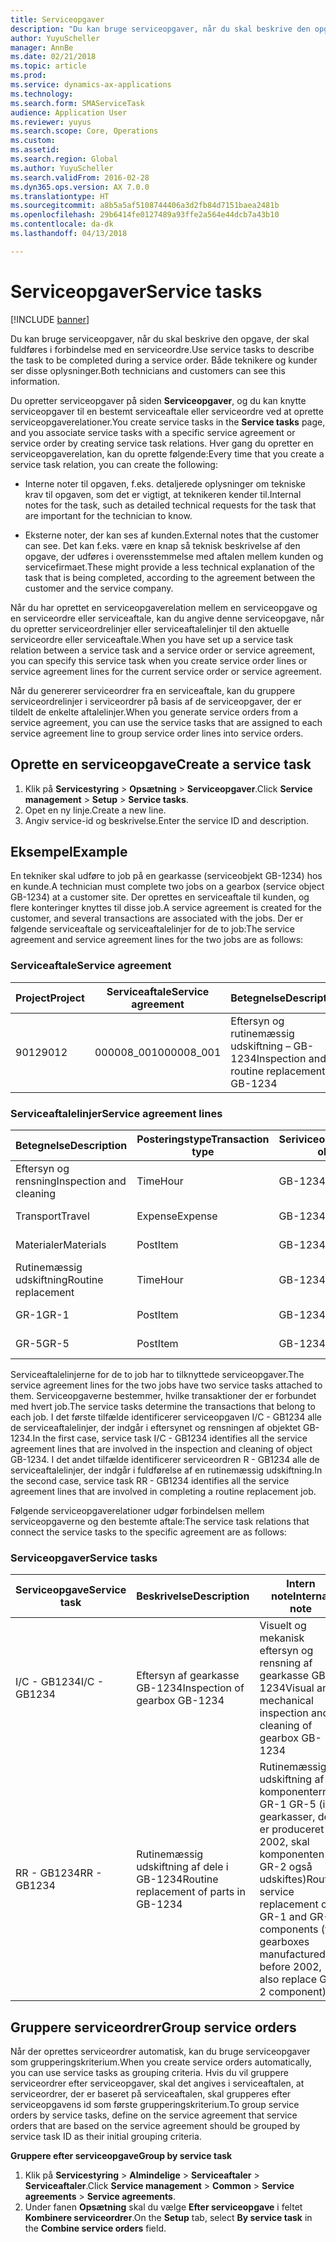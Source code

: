 ```yaml
---
title: Serviceopgaver
description: "Du kan bruge serviceopgaver, når du skal beskrive den opgave, der skal fuldføres i forbindelse med en serviceordre. Både teknikere og kunder ser disse oplysninger."
author: YuyuScheller
manager: AnnBe
ms.date: 02/21/2018
ms.topic: article
ms.prod: 
ms.service: dynamics-ax-applications
ms.technology: 
ms.search.form: SMAServiceTask
audience: Application User
ms.reviewer: yuyus
ms.search.scope: Core, Operations
ms.custom: 
ms.assetid: 
ms.search.region: Global
ms.author: YuyuScheller
ms.search.validFrom: 2016-02-28
ms.dyn365.ops.version: AX 7.0.0
ms.translationtype: HT
ms.sourcegitcommit: a8b5a5af5108744406a3d2fb84d7151baea2481b
ms.openlocfilehash: 29b6414fe0127489a93ffe2a564e44dcb7a43b10
ms.contentlocale: da-dk
ms.lasthandoff: 04/13/2018

---
```


# <a name="service-tasks"></a><span data-ttu-id="8e119-104">Serviceopgaver</span><span class="sxs-lookup"><span data-stu-id="8e119-104">Service tasks</span></span>  

[!INCLUDE [banner](../includes/banner.md)]

<span data-ttu-id="8e119-105">Du kan bruge serviceopgaver, når du skal beskrive den opgave, der skal fuldføres i forbindelse med en serviceordre.</span><span class="sxs-lookup"><span data-stu-id="8e119-105">Use service tasks to describe the task to be completed during a service order.</span></span>
<span data-ttu-id="8e119-106">Både teknikere og kunder ser disse oplysninger.</span><span class="sxs-lookup"><span data-stu-id="8e119-106">Both technicians and customers can see this information.</span></span>

<span data-ttu-id="8e119-107">Du opretter serviceopgaver på siden **Serviceopgaver**, og du kan knytte serviceopgaver til en bestemt serviceaftale eller serviceordre ved at oprette serviceopgaverelationer.</span><span class="sxs-lookup"><span data-stu-id="8e119-107">You create service tasks in the **Service tasks** page, and you associate service tasks with a specific service agreement or service order by creating service task relations.</span></span> <span data-ttu-id="8e119-108">Hver gang du opretter en serviceopgaverelation, kan du oprette følgende:</span><span class="sxs-lookup"><span data-stu-id="8e119-108">Every time that you create a service task relation, you can create the following:</span></span>

-  <span data-ttu-id="8e119-109">Interne noter til opgaven, f.eks. detaljerede oplysninger om tekniske krav til opgaven, som det er vigtigt, at teknikeren kender til.</span><span class="sxs-lookup"><span data-stu-id="8e119-109">Internal notes for the task, such as detailed technical requests for the task that are important for the technician to know.</span></span>

-  <span data-ttu-id="8e119-110">Eksterne noter, der kan ses af kunden.</span><span class="sxs-lookup"><span data-stu-id="8e119-110">External notes that the customer can see.</span></span> <span data-ttu-id="8e119-111">Det kan f.eks. være en knap så teknisk beskrivelse af den opgave, der udføres i overensstemmelse med aftalen mellem kunden og servicefirmaet.</span><span class="sxs-lookup"><span data-stu-id="8e119-111">These might provide a less technical explanation of the task that is being completed, according to the agreement between the customer and the service company.</span></span>

<span data-ttu-id="8e119-112">Når du har oprettet en serviceopgaverelation mellem en serviceopgave og en serviceordre eller serviceaftale, kan du angive denne serviceopgave, når du opretter serviceordrelinjer eller serviceaftalelinjer til den aktuelle serviceordre eller serviceaftale.</span><span class="sxs-lookup"><span data-stu-id="8e119-112">When you have set up a service task relation between a service task and a service order or service agreement, you can specify this service task when you create service order lines or service agreement lines for the current service order or service agreement.</span></span>

<span data-ttu-id="8e119-113">Når du genererer serviceordrer fra en serviceaftale, kan du gruppere serviceordrelinjer i serviceordrer på basis af de serviceopgaver, der er tildelt de enkelte aftalelinjer.</span><span class="sxs-lookup"><span data-stu-id="8e119-113">When you generate service orders from a service agreement, you can use the service tasks that are assigned to each service agreement line to group service order lines into service orders.</span></span>

## <a name="create-a-service-task"></a><span data-ttu-id="8e119-114">Oprette en serviceopgave</span><span class="sxs-lookup"><span data-stu-id="8e119-114">Create a service task</span></span>

1. <span data-ttu-id="8e119-115">Klik på **Servicestyring** \> **Opsætning** \> **Serviceopgaver**.</span><span class="sxs-lookup"><span data-stu-id="8e119-115">Click **Service management** \> **Setup** \> **Service tasks**.</span></span>
2. <span data-ttu-id="8e119-116">Opet en ny linje.</span><span class="sxs-lookup"><span data-stu-id="8e119-116">Create a new line.</span></span>
3. <span data-ttu-id="8e119-117">Angiv service-id og beskrivelse.</span><span class="sxs-lookup"><span data-stu-id="8e119-117">Enter the service ID and description.</span></span>

## <a name="example"></a><span data-ttu-id="8e119-118">Eksempel</span><span class="sxs-lookup"><span data-stu-id="8e119-118">Example</span></span>

<span data-ttu-id="8e119-119">En tekniker skal udføre to job på en gearkasse (serviceobjekt GB-1234) hos en kunde.</span><span class="sxs-lookup"><span data-stu-id="8e119-119">A technician must complete two jobs on a gearbox (service object GB-1234) at a customer site.</span></span> <span data-ttu-id="8e119-120">Der oprettes en serviceaftale til kunden, og flere konteringer knyttes til disse job.</span><span class="sxs-lookup"><span data-stu-id="8e119-120">A service agreement is created for the customer, and several transactions are associated with the jobs.</span></span> <span data-ttu-id="8e119-121">Der er følgende serviceaftale og serviceaftalelinjer for de to job:</span><span class="sxs-lookup"><span data-stu-id="8e119-121">The service agreement and service agreement lines for the two jobs are as follows:</span></span>

### <a name="service-agreement"></a><span data-ttu-id="8e119-122">Serviceaftale</span><span class="sxs-lookup"><span data-stu-id="8e119-122">Service agreement</span></span>

| <span data-ttu-id="8e119-123">Project</span><span class="sxs-lookup"><span data-stu-id="8e119-123">Project</span></span> | <span data-ttu-id="8e119-124">Serviceaftale</span><span class="sxs-lookup"><span data-stu-id="8e119-124">Service agreement</span></span> | <span data-ttu-id="8e119-125">Betegnelse</span><span class="sxs-lookup"><span data-stu-id="8e119-125">Description</span></span>                                  | <span data-ttu-id="8e119-126">Multi</span><span class="sxs-lookup"><span data-stu-id="8e119-126">Group</span></span>   |
|---------|-------------------|----------------------------------------------|---------|
| <span data-ttu-id="8e119-127">9012</span><span class="sxs-lookup"><span data-stu-id="8e119-127">9012</span></span>    | <span data-ttu-id="8e119-128">000008\_001</span><span class="sxs-lookup"><span data-stu-id="8e119-128">000008\_001</span></span>       | <span data-ttu-id="8e119-129">Eftersyn og rutinemæssig udskiftning – GB-1234</span><span class="sxs-lookup"><span data-stu-id="8e119-129">Inspection and routine replacement – GB-1234</span></span> | <span data-ttu-id="8e119-130">Løntillæg</span><span class="sxs-lookup"><span data-stu-id="8e119-130">Premium</span></span> |

### <a name="service-agreement-lines"></a><span data-ttu-id="8e119-131">Serviceaftalelinjer</span><span class="sxs-lookup"><span data-stu-id="8e119-131">Service agreement lines</span></span>

| <span data-ttu-id="8e119-132">Betegnelse</span><span class="sxs-lookup"><span data-stu-id="8e119-132">Description</span></span>             | <span data-ttu-id="8e119-133">Posteringstype</span><span class="sxs-lookup"><span data-stu-id="8e119-133">Transaction type</span></span> | <span data-ttu-id="8e119-134">Seriviceobjekt</span><span class="sxs-lookup"><span data-stu-id="8e119-134">Service object</span></span> | <span data-ttu-id="8e119-135">Serviceopgave</span><span class="sxs-lookup"><span data-stu-id="8e119-135">Service task</span></span> |
|-------------------------|------------------|----------------|--------------|
| <span data-ttu-id="8e119-136">Eftersyn og rensning</span><span class="sxs-lookup"><span data-stu-id="8e119-136">Inspection and cleaning</span></span> | <span data-ttu-id="8e119-137">Time</span><span class="sxs-lookup"><span data-stu-id="8e119-137">Hour</span></span>             | <span data-ttu-id="8e119-138">GB-1234</span><span class="sxs-lookup"><span data-stu-id="8e119-138">GB-1234</span></span>        | <span data-ttu-id="8e119-139">I/C - GB1234</span><span class="sxs-lookup"><span data-stu-id="8e119-139">I/C - GB1234</span></span> |
| <span data-ttu-id="8e119-140">Transport</span><span class="sxs-lookup"><span data-stu-id="8e119-140">Travel</span></span>                  | <span data-ttu-id="8e119-141">Expense</span><span class="sxs-lookup"><span data-stu-id="8e119-141">Expense</span></span>          | <span data-ttu-id="8e119-142">GB-1234</span><span class="sxs-lookup"><span data-stu-id="8e119-142">GB-1234</span></span>        | <span data-ttu-id="8e119-143">I/C - GB1234</span><span class="sxs-lookup"><span data-stu-id="8e119-143">I/C - GB1234</span></span> |
| <span data-ttu-id="8e119-144">Materialer</span><span class="sxs-lookup"><span data-stu-id="8e119-144">Materials</span></span>               | <span data-ttu-id="8e119-145">Post</span><span class="sxs-lookup"><span data-stu-id="8e119-145">Item</span></span>             | <span data-ttu-id="8e119-146">GB-1234</span><span class="sxs-lookup"><span data-stu-id="8e119-146">GB-1234</span></span>        | <span data-ttu-id="8e119-147">I/C - GB1234</span><span class="sxs-lookup"><span data-stu-id="8e119-147">I/C - GB1234</span></span> |
| <span data-ttu-id="8e119-148">Rutinemæssig udskiftning</span><span class="sxs-lookup"><span data-stu-id="8e119-148">Routine replacement</span></span>     | <span data-ttu-id="8e119-149">Time</span><span class="sxs-lookup"><span data-stu-id="8e119-149">Hour</span></span>             | <span data-ttu-id="8e119-150">GB-1234</span><span class="sxs-lookup"><span data-stu-id="8e119-150">GB-1234</span></span>        | <span data-ttu-id="8e119-151">RR - GB1234</span><span class="sxs-lookup"><span data-stu-id="8e119-151">RR - GB1234</span></span>  |
| <span data-ttu-id="8e119-152">GR-1</span><span class="sxs-lookup"><span data-stu-id="8e119-152">GR-1</span></span>                    | <span data-ttu-id="8e119-153">Post</span><span class="sxs-lookup"><span data-stu-id="8e119-153">Item</span></span>             | <span data-ttu-id="8e119-154">GB-1234</span><span class="sxs-lookup"><span data-stu-id="8e119-154">GB-1234</span></span>        | <span data-ttu-id="8e119-155">RR - GB1234</span><span class="sxs-lookup"><span data-stu-id="8e119-155">RR - GB1234</span></span>  |
| <span data-ttu-id="8e119-156">GR-5</span><span class="sxs-lookup"><span data-stu-id="8e119-156">GR-5</span></span>                    | <span data-ttu-id="8e119-157">Post</span><span class="sxs-lookup"><span data-stu-id="8e119-157">Item</span></span>             | <span data-ttu-id="8e119-158">GB-1234</span><span class="sxs-lookup"><span data-stu-id="8e119-158">GB-1234</span></span>        | <span data-ttu-id="8e119-159">RR - GB1234</span><span class="sxs-lookup"><span data-stu-id="8e119-159">RR - GB1234</span></span>  |

<span data-ttu-id="8e119-160">Serviceaftalelinjerne for de to job har to tilknyttede serviceopgaver.</span><span class="sxs-lookup"><span data-stu-id="8e119-160">The service agreement lines for the two jobs have two service tasks attached to them.</span></span> <span data-ttu-id="8e119-161">Serviceopgaverne bestemmer, hvilke transaktioner der er forbundet med hvert job.</span><span class="sxs-lookup"><span data-stu-id="8e119-161">The service tasks determine the transactions that belong to each job.</span></span> <span data-ttu-id="8e119-162">I det første tilfælde identificerer serviceopgaven I/C - GB1234 alle de serviceaftalelinjer, der indgår i eftersynet og rensningen af objektet GB-1234.</span><span class="sxs-lookup"><span data-stu-id="8e119-162">In the first case, service task I/C - GB1234 identifies all the service agreement lines that are involved in the inspection and cleaning of object GB-1234.</span></span> <span data-ttu-id="8e119-163">I det andet tilfælde identificerer serviceordren R - GB1234 alle de serviceaftalelinjer, der indgår i fuldførelse af en rutinemæssig udskiftning.</span><span class="sxs-lookup"><span data-stu-id="8e119-163">In the second case, service task RR - GB1234 identifies all the service agreement lines that are involved in completing a routine replacement job.</span></span>

<span data-ttu-id="8e119-164">Følgende serviceopgaverelationer udgør forbindelsen mellem serviceopgaverne og den bestemte aftale:</span><span class="sxs-lookup"><span data-stu-id="8e119-164">The service task relations that connect the service tasks to the specific agreement are as follows:</span></span>

### <a name="service-tasks"></a><span data-ttu-id="8e119-165">Serviceopgaver</span><span class="sxs-lookup"><span data-stu-id="8e119-165">Service tasks</span></span>

| <span data-ttu-id="8e119-166">Serviceopgave</span><span class="sxs-lookup"><span data-stu-id="8e119-166">Service task</span></span> | <span data-ttu-id="8e119-167">Beskrivelse</span><span class="sxs-lookup"><span data-stu-id="8e119-167">Description</span></span>                             | <span data-ttu-id="8e119-168">Intern note</span><span class="sxs-lookup"><span data-stu-id="8e119-168">Internal note</span></span>                                                                                                                 | <span data-ttu-id="8e119-169">Ekstern note</span><span class="sxs-lookup"><span data-stu-id="8e119-169">External note</span></span>                 |
|--------------|-----------------------------------------|-------------------------------------------------------------------------------------------------------------------------------|-------------------------------|
| <span data-ttu-id="8e119-170">I/C - GB1234</span><span class="sxs-lookup"><span data-stu-id="8e119-170">I/C - GB1234</span></span> | <span data-ttu-id="8e119-171">Eftersyn af gearkasse GB-1234</span><span class="sxs-lookup"><span data-stu-id="8e119-171">Inspection of gearbox GB-1234</span></span>           | <span data-ttu-id="8e119-172">Visuelt og mekanisk eftersyn og rensning af gearkasse GB-1234</span><span class="sxs-lookup"><span data-stu-id="8e119-172">Visual and mechanical inspection and cleaning of gearbox GB-1234</span></span>                                                              | <span data-ttu-id="8e119-173">Rutinemæssigt eftersyn af gearkasse</span><span class="sxs-lookup"><span data-stu-id="8e119-173">Routine inspection of gearbox</span></span> |
| <span data-ttu-id="8e119-174">RR - GB1234</span><span class="sxs-lookup"><span data-stu-id="8e119-174">RR - GB1234</span></span>  | <span data-ttu-id="8e119-175">Rutinemæssig udskiftning af dele i GB-1234</span><span class="sxs-lookup"><span data-stu-id="8e119-175">Routine replacement of parts in GB-1234</span></span> | <span data-ttu-id="8e119-176">Rutinemæssig udskiftning af komponenterne GR-1 GR-5 (i gearkasser, der er produceret før 2002, skal komponenten GR-2 også udskiftes)</span><span class="sxs-lookup"><span data-stu-id="8e119-176">Routine service replacement of GR-1 and GR-5 components (for gearboxes manufactured before 2002, also replace GR-2 component)</span></span> | <span data-ttu-id="8e119-177">Rutinemæssig udskiftning af dele</span><span class="sxs-lookup"><span data-stu-id="8e119-177">Routine replacement of parts</span></span>  |

## <a name="group-service-orders"></a><span data-ttu-id="8e119-178">Gruppere serviceordrer</span><span class="sxs-lookup"><span data-stu-id="8e119-178">Group service orders</span></span>

<span data-ttu-id="8e119-179">Når der oprettes serviceordrer automatisk, kan du bruge serviceopgaver som grupperingskriterium.</span><span class="sxs-lookup"><span data-stu-id="8e119-179">When you create service orders automatically, you can use service tasks as grouping criteria.</span></span> <span data-ttu-id="8e119-180">Hvis du vil gruppere serviceordrer efter serviceopgaver, skal det angives i serviceaftalen, at serviceordrer, der er baseret på serviceaftalen, skal grupperes efter serviceopgavens id som første grupperingskriterium.</span><span class="sxs-lookup"><span data-stu-id="8e119-180">To group service orders by service tasks, define on the service agreement that service orders that are based on the service agreement should be grouped by service task ID as their initial grouping criteria.</span></span>

<span data-ttu-id="8e119-181">**Gruppere efter serviceopgave**</span><span class="sxs-lookup"><span data-stu-id="8e119-181">**Group by service task**</span></span>

1. <span data-ttu-id="8e119-182">Klik på **Servicestyring** \> **Almindelige** \> **Serviceaftaler** \> **Serviceaftaler**.</span><span class="sxs-lookup"><span data-stu-id="8e119-182">Click **Service management** \> **Common** \> **Service agreements** \> **Service agreements**.</span></span>
2. <span data-ttu-id="8e119-183">Under fanen **Opsætning** skal du vælge **Efter serviceopgave** i feltet **Kombinere serviceordrer**.</span><span class="sxs-lookup"><span data-stu-id="8e119-183">On the **Setup** tab, select **By service task** in the **Combine service orders** field.</span></span>



